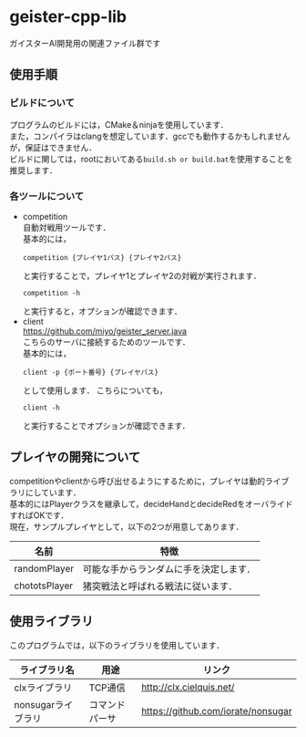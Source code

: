 # geister-cpp-lib
ガイスターAI開発用の関連ファイル群です

## 使用手順
### ビルドについて
プログラムのビルドには，CMake＆ninjaを使用しています．  
また，コンパイラはclangを想定しています．gccでも動作するかもしれませんが，保証はできません．  
ビルドに関しては，rootにおいてある`build.sh or build.bat`を使用することを推奨します．
### 各ツールについて
- competition  
  自動対戦用ツールです．  
  基本的には，
  ```
  competition {プレイヤ1パス} {プレイヤ2パス}
  ```
  と実行することで，プレイヤ1とプレイヤ2の対戦が実行されます．
  ```
  competition -h
  ```
  と実行すると，オプションが確認できます．
- client  
  https://github.com/miyo/geister_server.java  
  こちらのサーバに接続するためのツールです．  
  基本的には，
  ```
  client -p {ポート番号} {プレイヤパス}
  ```
  として使用します．
  こちらについても，  
  ```
  client -h
  ```
  と実行することでオプションが確認できます．

## プレイヤの開発について
competitionやclientから呼び出せるようにするために，プレイヤは動的ライブラリにしています．  
基本的にはPlayerクラスを継承して，decideHandとdecideRedをオーバライドすればOKです．  
現在，サンプルプレイヤとして，以下の2つが用意してあります．

 名前 | 特徴
 --- | ---
 randomPlayer | 可能な手からランダムに手を決定します．
 chototsPlayer | 猪突戦法と呼ばれる戦法に従います．
  


## 使用ライブラリ
このプログラムでは，以下のライブラリを使用しています．

ライブラリ名 | 用途 | リンク
--- | --- | ---
clxライブラリ | TCP通信 | http://clx.cielquis.net/
nonsugarライブラリ | コマンドパーサ | https://github.com/iorate/nonsugar

